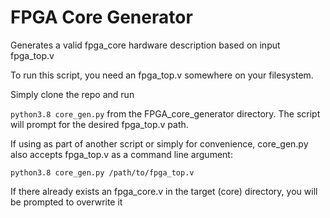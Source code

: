 # FPGA Core Generator
Generates a valid fpga_core hardware description based on input fpga_top.v

To run this script, you need an fpga_top.v somewhere on your filesystem.

Simply clone the repo and run 

```python3.8 core_gen.py``` from the FPGA_core_generator directory. The script will prompt for the desired fpga_top.v path.

If using as part of another script or simply for convenience, core_gen.py also accepts fpga_top.v as a command line argument:

```python3.8 core_gen.py /path/to/fpga_top.v```

If there already exists an fpga_core.v in the target (core) directory, you will be prompted to overwrite it
